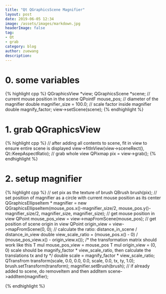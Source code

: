 ```yaml
---
title: "Qt QGraphicsScene Magnifier"
layout: post
date: 2019-06-05 12:34
image: /assets/images/markdown.jpg
headerImage: false
tag:
- Qt
- grab
category: blog
author: zuewang
description: 
---
```


# 0. some variables

{% highlight cpp %}
QGraphicsView *view;
QGraphicsScene *scene;
// current mouse position in the scene
QPointF mouse_pos;
// diameter of the magnifier
double magnifier_size = 100.0;
// scale factor inside magnifier
double magnify_factor;
view->setScene(scene);
{% endhighlight %}


# 1. grab QGraphicsView

{% highlight cpp %}
// after adding all contents to scene, fit in view to ensure entire scene is displayed
view->fitInView(view->sceneRect(), Qt::KeepAspectRatio);
// grab whole view
QPixmap pix = view->grab();
{% endhighlight %}

# 2. setup magnifier

{% highlight cpp %}
// set pix as the texture of brush 
QBrush brush(pix);
// set position of magnifier as a circle with current mouse position as its center
QGraphicsEllipseItem * magnifier = new QGraphicsEllipseItem(mouse_pos.x()-magnifier_size/2, mouse_pos.y()-magnifier_size/2, magnifier_size, magnifier_size);
// get mouse position in view
QPoint mouse_pos_view = view->mapFromScene(mouse_pos);
// get position of scene origin in view
QPoint origin_view = view->mapFromScene(0, 0);
// calculate the ratio: distance_in_scene / distance_in_view
double view_scale_ratio = (mouse_pos.x() - 0) / (mouse_pos_view.x() - origin_view.x());
/* the transformation matrix should work like this
   T mul mouse_pos_view = mouse_pos
   T mul origin_view = (0, 0)
   scale should be magnify_factor * view_scale_ratio,
   then calculate the translations tx and ty
*/
double scale = magnify_factor * view_scale_ratio;
QTransfrom transform(scale,     0.0,    0.0,
                     0.0,       scale,  0.0,
                     tx,        ty,     1.0);
brush.setTransform(transform);
magnifier.setBrush(brush);
// if already added to scene, do removeItem and then addItem
scene->addItem(magnifier);


{% endhighlight %}
